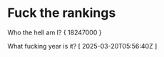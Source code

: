 # Fuck the rankings

Who the hell am I?
{ 18247000 }

What fucking year is it?
[ 2025-03-20T05:56:40Z ]
